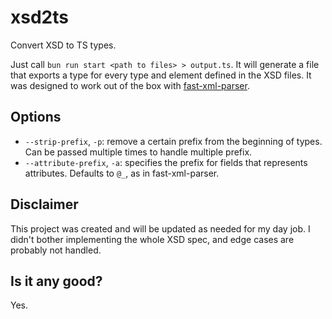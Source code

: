 # xsd2ts

Convert XSD to TS types.

Just call `bun run start <path to files> > output.ts`. It will generate a file that exports
a type for every type and element defined in the XSD files. It was designed to work out
of the box with [fast-xml-parser](https://www.npmjs.com/package/fast-xml-parser).

## Options

 - `--strip-prefix`, `-p`: remove a certain prefix from the beginning of types. Can be
     passed multiple times to handle multiple prefix.
 - `--attribute-prefix`, `-a`: specifies the prefix for fields that represents attributes.
     Defaults to `@_`, as in fast-xml-parser.

## Disclaimer

This project was created and will be updated as needed for my day job. I didn't bother
implementing the whole XSD spec, and edge cases are probably not handled.

## Is it any good?

Yes.

